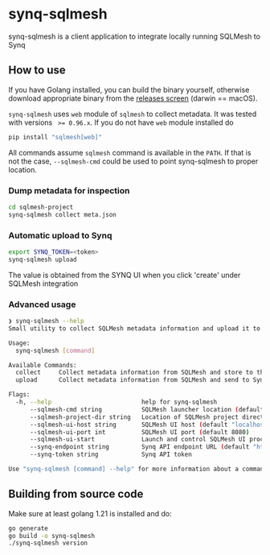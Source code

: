 # synq-sqlmesh
synq-sqlmesh is a client application to integrate locally running SQLMesh to Synq


## How to use

If you have Golang installed, you can build the binary yourself, otherwise download appropriate binary from the [releases screen](https://github.com/getsynq/synq-sqlmesh/releases) (darwin == macOS).

`synq-sqlmesh` uses `web` module of `sqlmesh` to collect metadata. It was tested with versions ` >= 0.96.x`. If you do not have `web` module installed do

```bash
pip install "sqlmesh[web]"
```

All commands assume `sqlmesh` command is available in the `PATH`. If that is not the case, `--sqlmesh-cmd` could be used to point synq-sqlmesh to proper location.

### Dump metadata for inspection

```bash
cd sqlmesh-project
synq-sqlmesh collect meta.json
```

### Automatic upload to Synq

```bash
export SYNQ_TOKEN=<token>
synq-sqlmesh upload
```

The <token> value is obtained from the SYNQ UI when you click 'create' under SQLMesh integration

### Advanced usage

```bash
❯ synq-sqlmesh --help
Small utility to collect SQLMesh metadata information and upload it to Synq

Usage:
  synq-sqlmesh [command]

Available Commands:
  collect     Collect metadata information from SQLMesh and store to the file
  upload      Collect metadata information from SQLMesh and send to Synq API

Flags:
  -h, --help                         help for synq-sqlmesh
      --sqlmesh-cmd string           SQLMesh launcher location (default "sqlmesh")
      --sqlmesh-project-dir string   Location of SQLMesh project directory (default ".")
      --sqlmesh-ui-host string       SQLMesh UI host (default "localhost")
      --sqlmesh-ui-port int          SQLMesh UI port (default 8080)
      --sqlmesh-ui-start             Launch and control SQLMesh UI process automatically (default true)
      --synq-endpoint string         Synq API endpoint URL (default "https://developer.synq.io/")
      --synq-token string            Synq API token

Use "synq-sqlmesh [command] --help" for more information about a command.
```


## Building from source code

Make sure at least golang 1.21 is installed and do:

```bash
go generate
go build -o synq-sqlmesh
./synq-sqlmesh version
```

